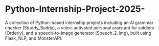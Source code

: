 # Python-Internship-Project-2025-
A collection of Python-based internship projects including an AI grammar checker (Studdy_Buddy), a voice-activated personal assistant for soldiers (Orderly), and a speech-to-image generator (Speech_2_Img), built using Flask, NLP, and MonsterAPI.

